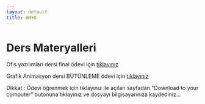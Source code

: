 ```yaml
---
layout: default
title: BMYO
---
```


#  Ders Materyalleri

Ofis yazılımları dersi final ödevi için
[tıklayınız](https://docs.google.com/a/bil.omu.edu.tr/uc?authuser=0&id=0B5WGtCyvaTupWlBJZGVVRFRISnM&export=download)


Grafik Animasyon dersi BÜTÜNLEME ödevi için
[tıklayınız](https://mega.co.nz/#!DV8CgLbQ!CJihejIJZ0xcqQdRNgLwz2hdXA4M-ZngfScPaRYprmA)

Dikkat : Ödevi öğrenmek için tıklayınız ile açılan sayfadan "Download to your computer"  butonuna tıklayınız ve dosyayı bilgisayarınıza kaydediniz...


